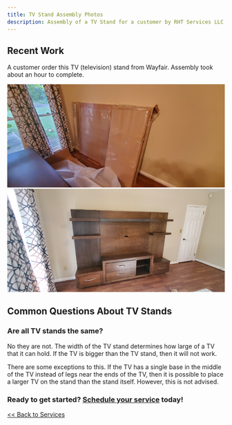 ```yaml
---
title: TV Stand Assembly Photos
description: Assembly of a TV Stand for a customer by RHT Services LLC
---
```


## Recent Work

A customer order this TV (television) stand from Wayfair. Assembly took about an hour to complete.

<div class="row p-2">
<div class="col-sm-12 col-lg-4 p-1">
<img src="/images/tv_stand_20200926/20200926_070430T.jpg" alt="TV stand assembly in progress" />
</div>
<div class="col-sm-12 col-lg-4 p-1">
<img src="/images/tv_stand_20200926/20200926_080447T.jpg" alt="TV stand assmebly completed" />
</div>
</div>

## Common Questions About TV Stands

### Are all TV stands the same?

No they are not. The width of the TV stand determines how large of a TV that it can hold. If the TV is 
bigger than the TV stand, then it will not work.

There are some exceptions to this. If the TV has a single base in the middle of the TV instead of legs 
near the ends of the TV, then it is possible to place a larger TV on the stand than 
the stand itself. However, this is not advised.

<h3>Ready to get started? <a href="/request">Schedule your service</a> today!</h3>

[<< Back to Services](/services)
